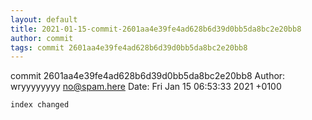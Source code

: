 ```yaml
---
layout: default
title: 2021-01-15-commit-2601aa4e39fe4ad628b6d39d0bb5da8bc2e20bb8
author: commit
tags: commit 2601aa4e39fe4ad628b6d39d0bb5da8bc2e20bb8
---
```


commit 2601aa4e39fe4ad628b6d39d0bb5da8bc2e20bb8
Author: wryyyyyyyy <no@spam.here>
Date:   Fri Jan 15 06:53:33 2021 +0100

    index changed
